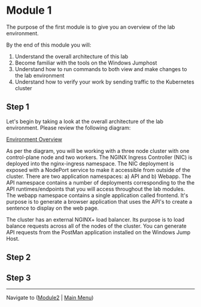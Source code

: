 # Module 1

The purpose of the first module is to give you an overview of the lab environment.  

By the end of this module you will:
1. Understand the overall architecture of this lab
2. Become familiar with the tools on the Windows Jumphost
3. Understand how to run commands to both view and make changes to the lab environment
4. Understand how to verify your work by sending traffic to the Kubernetes cluster


## Step 1

Let's begin by taking a look at the overall architecture of the lab environment.  Please review the following diagram:

[Environment Overview](media/Agility%20UDF%20Environment.jpeg)

As per the diagram, you will be working with a three node cluster with one control-plane node and two workers.  The NGINX Ingress Controller (NIC) is deployed into the nginx-ingress namespace.  The NIC deployment is exposed with a NodePort service to make it accessible from outside of the cluster.  There are two application namespaces:  a) API and b) Webapp.  The API namespace contains a number of deployments corresponding to the the API runtimes/endpoints that you will access throughout the lab modules.  The webapp namespace contains a single application called frontend.  It's purpose is to generate a browser application that uses the API's to create a sentence to display on the web page.    

The cluster has an external NGINX+ load balancer.  Its purpose is to load balance requests across all of the nodes of the cluster.  You can generate API requests from the PostMan application installed on the Windows Jump Host.  
## Step 2


## Step 3
-------------

Navigate to ([Module2](../module2/readme.md) | [Main Menu](../README.md))
